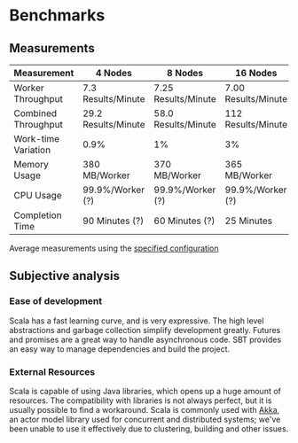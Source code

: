 # Benchmarks

## Measurements

| Measurement         | 4 Nodes             | 8 Nodes             | 16 Nodes            |
| ------------------- | ------------------- | ------------------- | ------------------- |
| Worker Throughput   | 7.3 Results/Minute  | 7.25 Results/Minute | 7.00 Results/Minute |
| Combined Throughput | 29.2 Results/Minute | 58.0 Results/Minute | 112 Results/Minute  |
| Work-time Variation | 0.9%                | 1%                  | 3%                  |
| Memory Usage        | 380 MB/Worker       | 370 MB/Worker       | 365 MB/Worker       |
| CPU Usage           | 99.9%/Worker (?)    | 99.9%/Worker (?)    | 99.9%/Worker (?)    |
| Completion Time     | 90 Minutes (?)      | 60 Minutes (?)      | 25 Minutes          |

Average measurements using the [specified configuration](measurements/README.md)

## Subjective analysis

### Ease of development

Scala has a fast learning curve, and is very expressive.
The high level abstractions and garbage collection simplify development greatly.
Futures and promises are a great way to handle asynchronous code.
SBT provides an easy way to manage dependencies and build the project.

### External Resources

Scala is capable of using Java libraries, which opens up a huge amount of resources.
The compatibility with libraries is not always perfect, but it is usually possible to find a workaround.
Scala is commonly used with [Akka](https://akka.io/), an actor model library used for concurrent and distributed systems; we've been unable to use it effectively due to clustering, building and other issues.

